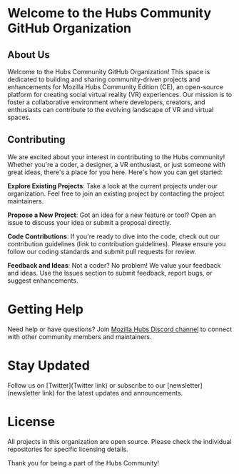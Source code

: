 # Welcome to the Hubs Community GitHub Organization
## About Us
Welcome to the Hubs Community GitHub Organization! This space is dedicated to building and sharing community-driven projects and enhancements for Mozilla Hubs Community Edition (CE), an open-source platform for creating social virtual reality (VR) experiences. Our mission is to foster a collaborative environment where developers, creators, and enthusiasts can contribute to the evolving landscape of VR and virtual spaces.

## Contributing
We are excited about your interest in contributing to the Hubs community! Whether you're a coder, a designer, a VR enthusiast, or just someone with great ideas, there's a place for you here. Here's how you can get started:

**Explore Existing Projects**: Take a look at the current projects under our organization. Feel free to join an existing project by contacting the project maintainers.

**Propose a New Project**: Got an idea for a new feature or tool? Open an issue to discuss your idea or submit a proposal directly.

**Code Contributions**: If you're ready to dive into the code, check out our contribution guidelines (link to contribution guidelines). Please ensure you follow our coding standards and submit pull requests for review.

**Feedback and Ideas**: Not a coder? No problem! We value your feedback and ideas. Use the Issues section to submit feedback, report bugs, or suggest enhancements.

# Getting Help
Need help or have questions? Join [Mozilla Hubs Discord channel](https://discord.com/invite/dFJncWwHun) to connect with other community members and maintainers.

# Stay Updated
Follow us on [Twitter](Twitter link) or subscribe to our [newsletter](newsletter link) for the latest updates and announcements.

# License
All projects in this organization are open source. Please check the individual repositories for specific licensing details.

Thank you for being a part of the Hubs Community!
